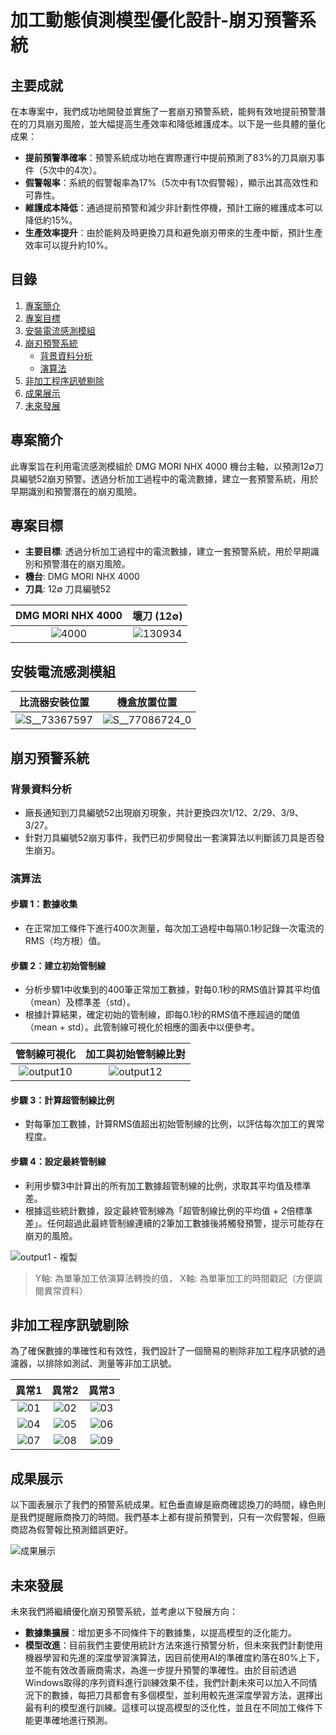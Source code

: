 # 加工動態偵測模型優化設計-崩刃預警系統

## 主要成就
在本專案中，我們成功地開發並實施了一套崩刃預警系統，能夠有效地提前預警潛在的刀具崩刃風險，並大幅提高生產效率和降低維護成本。以下是一些具體的量化成果：

- **提前預警準確率**：預警系統成功地在實際運行中提前預測了83%的刀具崩刃事件（5次中的4次）。
- **假警報率**：系統的假警報率為17%（5次中有1次假警報），顯示出其高效性和可靠性。
- **維護成本降低**：通過提前預警和減少非計劃性停機，預計工廠的維護成本可以降低約15%。
- **生產效率提升**：由於能夠及時更換刀具和避免崩刃帶來的生產中斷，預計生產效率可以提升約10%。


## 目錄

1. [專案簡介](#專案簡介)
2. [專案目標](#專案目標)
3. [安裝電流感測模組](#安裝電流感測模組)
4. [崩刃預警系統](#崩刃預警系統)
   - [背景資料分析](#背景資料分析)
   - [演算法](#演算法)
5. [非加工程序訊號剔除](#非加工程序訊號剔除)
6. [成果展示](#成果展示)
7. [未來發展](#未來發展)


## 專案簡介

此專案旨在利用電流感測模組於 DMG MORI NHX 4000 機台主軸，以預測12∅刀具編號52崩刃預警。透過分析加工過程中的電流數據，建立一套預警系統，用於早期識別和預警潛在的崩刃風險。

## 專案目標

- **主要目標**: 透過分析加工過程中的電流數據，建立一套預警系統，用於早期識別和預警潛在的崩刃風險。
- **機台**: DMG MORI NHX 4000
- **刀具**: 12∅ 刀具編號52

| DMG MORI NHX 4000 | 壞刀 (12∅) |
|:-------:|:-------:|
|![4000](https://hackmd.io/_uploads/B1GHWejNa.jpg)|![130934](https://hackmd.io/_uploads/SkBjZxs4T.jpg)|

## 安裝電流感測模組

| 比流器安裝位置 |機盒放置位置 |
|:-------:|:-------:|
|![S__73367597](https://hackmd.io/_uploads/Sk_NM-i46.jpg)|![S__77086724_0](https://hackmd.io/_uploads/rkg6bj2tvp.jpg)|

## 崩刃預警系統

### 背景資料分析

- 廠長通知到刀具編號52出現崩刃現象，共計更換四次1/12、2/29、3/9、3/27。
- 針對刀具編號52崩刃事件，我們已初步開發出一套演算法以判斷該刀具是否發生崩刃。

### 演算法

#### 步驟 1：數據收集

- 在正常加工條件下進行400次測量，每次加工過程中每隔0.1秒記錄一次電流的RMS（均方根）值。

#### 步驟 2：建立初始管制線

- 分析步驟1中收集到的400筆正常加工數據，對每0.1秒的RMS值計算其平均值（mean）及標準差（std）。
- 根據計算結果，確定初始的管制線，即每0.1秒的RMS值不應超過的閾值（mean + std）。此管制線可視化於相應的圖表中以便參考。

|管制線可視化|加工與初始管制線比對|
|:-:|:-:|
|![output10](https://hackmd.io/_uploads/BJdu6c2i6.png)|![output12](https://hackmd.io/_uploads/rycKT9noT.png)|

#### 步驟 3：計算超管制線比例

- 對每筆加工數據，計算RMS值超出初始管制線的比例，以評估每次加工的異常程度。

#### 步驟 4：設定最終管制線

- 利用步驟3中計算出的所有加工數據超管制線的比例，求取其平均值及標準差。
- 根據這些統計數據，設定最終管制線為「超管制線比例的平均值 + 2倍標準差」。任何超過此最終管制線連續的2筆加工數據後將觸發預警，提示可能存在崩刃的風險。

![output1 - 複製](https://hackmd.io/_uploads/SyIRpq2sa.png)

> Y軸: 為單筆加工依演算法轉換的值， X軸: 為單筆加工的時間戳記（方便調閱異常資料）

## 非加工程序訊號剔除

為了確保數據的準確性和有效性，我們設計了一個簡易的剔除非加工程序訊號的過濾器，以排除如測試、測量等非加工訊號。

|異常1|異常2|異常3|
|:-:|:-:|:-:|
|![01](https://hackmd.io/_uploads/rkeDQj2ja.png)|![02](https://hackmd.io/_uploads/BJzP7sho6.png)|![03](https://hackmd.io/_uploads/rkBvmono6.png)|
|![04](https://hackmd.io/_uploads/HJOPXo3sT.png)|![05](https://hackmd.io/_uploads/rkjvmj3sT.png)|![06](https://hackmd.io/_uploads/S16w7jhsa.png)|
|![07](https://hackmd.io/_uploads/S1lOms2s6.png)|![08](https://hackmd.io/_uploads/SJEu7ohiT.png)|![09](https://hackmd.io/_uploads/B1BdXs3op.png)|

## 成果展示

以下圖表展示了我們的預警系統成果。紅色垂直線是廠商確認換刀的時間，綠色則是我們提醒廠商換刀的時間。我們基本上都有提前預警到，只有一次假警報，但廠商認為假警報比預測錯誤更好。

![成果展示](https://hackmd.io/_uploads/HJtUFnmU0.png)

## 未來發展

未來我們將繼續優化崩刃預警系統，並考慮以下發展方向：
- **數據集擴展**：增加更多不同條件下的數據集，以提高模型的泛化能力。
- **模型改進**：目前我們主要使用統計方法來進行預警分析，但未來我們計劃使用機器學習和先進的深度學習演算法，因目前使用AI的準確度約落在80%上下，並不能有效改善廠商需求，為進一步提升預警的準確性。由於目前透過Windows取得的序列資料進行訓練效果不佳，我們計劃未來可以加入不同情況下的數據，每把刀具都會有多個模型，並利用較先進深度學習方法，選擇出最有利的模型進行訓練。這樣可以提高模型的泛化性，並且在不同加工條件下能更準確地進行預測。
